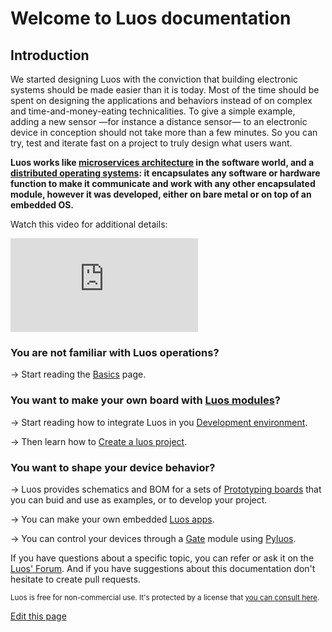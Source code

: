 # Welcome to Luos documentation

## Introduction

We started designing Luos with the conviction that building electronic systems should be made easier than it is today. Most of the time should be spent on designing the applications and behaviors instead of on complex and time-and-money-eating technicalities. To give a simple example, adding a new sensor &mdash;for instance a distance sensor&mdash; to an electronic device in conception should not take more than a few minutes. So you can try, test and iterate fast on a project to truly design what users want.

**Luos works like <a href="https://en.wikipedia.org/wiki/Microservices" target="_blank">microservices architecture</a> in the software world, and a <a href="https://en.wikipedia.org/wiki/Distributed_operating_system" target="_blank">distributed operating systems</a>: it encapsulates any software or hardware function to make it communicate and work with any other encapsulated module, however it was developed, either on bare metal or on top of an embedded OS.**

Watch this video for additional details:

<iframe class="cust_video" src="https://www.youtube.com/embed/xQe3z0M_FE8?feature=oembed" frameborder="0" allow="accelerometer; autoplay; encrypted-media; gyroscope; picture-in-picture" allowfullscreen></iframe><br />

### You are not familiar with Luos operations?

&#8594; Start reading the [Basics](/pages/overview/general-basics.md) page.

### You want to make your own board with [Luos modules](/pages/low/modules/create-modules.md)?

&#8594; Start reading how to integrate Luos in you [Development environment](/pages/low/dev-env.md).

&#8594; Then learn how to [Create a luos project](/pages/low/modules/create-project.md).

### You want to shape your device behavior?

&#8594; Luos provides schematics and BOM for a sets of [Prototyping boards](/pages/prototyping_boards/boards-list.md) that you can buid and use as examples, or to develop your project.

&#8594; You can make your own embedded [Luos apps](/pages/low/modules/create-modules.md).

&#8594; You can control your devices through a [Gate](/pages/high/modules_list/gate.md) module using [Pyluos](/pages/high/pyluos.md).

If you have questions about a specific topic, you can refer or ask it on the <a href="https://community.luos.io" target="_blank">Luos' Forum</a>. And if you have suggestions about this documentation don't hesitate to create pull requests.

<small>Luos is free for non-commercial use. It's protected by a license that <a href="https://github.com/Luos-io/Luos/blob/master/LICENSE.md" target="_blank">you can consult here</a>.</small>

<div class="cust_edit_page"><a href="https://{{gh_path}}/index.md">Edit this page</a></div>
